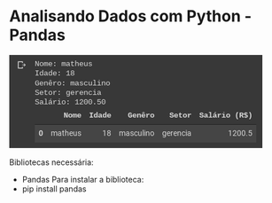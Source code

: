 # Analisando Dados com Python - Pandas
<img src="img.png"></img>

Bibliotecas necessária:
- Pandas
Para instalar a biblioteca:
- pip install pandas
